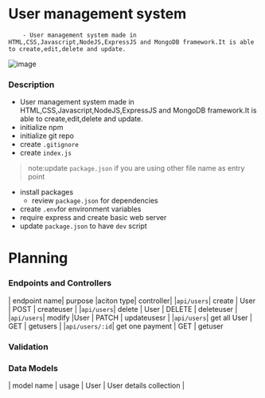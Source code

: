 # User management system

        - User management system made in HTML,CSS,Javascript,NodeJS,ExpressJS and MongoDB framework.It is able to create,edit,delete and update.


![image](https://user-images.githubusercontent.com/43902822/185748849-b4798cb4-f1f1-4339-865a-b0c3be655a38.png)

### Description


- User management system made in HTML,CSS,Javascript,NodeJS,ExpressJS and MongoDB framework.It is able to create,edit,delete and update.
- initialize npm
- initialize git repo
- create `.gitignore`
- create `index.js`
> note:update `package.json` if you are using other file name as entry point
- install packages
    - review `package.json` for dependencies
- create `.env`for environment variables
- require express and create basic web server
- update `package.json` to have `dev` script

# Planning

### Endpoints and Controllers
 
| endpoint name| purpose |aciton type| controller|
|`api/users`| create  |  User | POST | createuser |
|`api/users`| delete | User | DELETE | deleteuser |
|`api/users`| modify |User | PATCH | updateusesr |
|`api/users`| get all User | GET | getusers |
|`api/users/:id`| get one payment | GET | getuser 


### Validation




### Data Models

| model name | usage
| User | User details collection |


